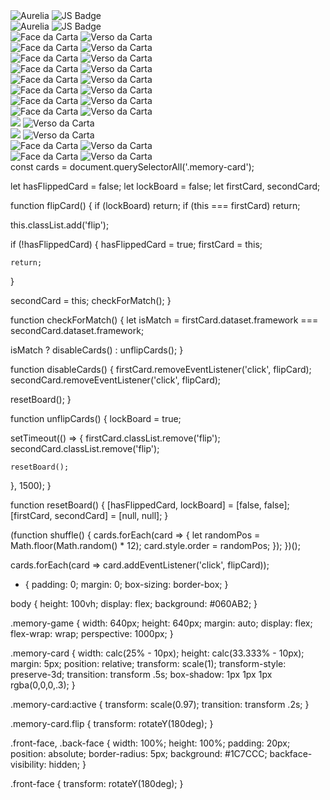 <!DOCTYPE html>
<html lang="en">
<head>
  <meta charset="UTF-8">

  <title>Memory Game</title>

  <link rel="stylesheet" href="styles.css">
</head>
<body>
  <section class="memory-game">
    <div class="memory-card" data-framework="aurelia">
      <img class="front-face" src="img/aurelia.svg" alt="Aurelia" />
      <img class="back-face" src="img/js-badge.svg" alt="JS Badge" />
    </div>
    <div class="memory-card" data-framework="aurelia">
      <img class="front-face" src="img/aurelia.svg" alt="Aurelia" />
      <img class="back-face" src="img/js-badge.svg" alt="JS Badge" />
    </div>

   <section class="memory-game">
  <div class="memory-card">
    <img class="front-face" src="img/react.svg" alt="Face da Carta">
    <img class="back-face" src="img/js-badge.svg" alt="Verso da Carta">
  </div>

  <div class="memory-card">
    <img class="front-face" src="img/react.svg" alt="Face da Carta">
    <img class="back-face" src="img/js-badge.svg" alt="Verso da Carta">
  </div>

  <div class="memory-card">
    <img class="front-face" src="img/angular.svg" alt="Face da Carta">
    <img class="back-face" src="img/js-badge.svg" alt="Verso da Carta">
  </div>

  <div class="memory-card">
    <img class="front-face" src="img/angular.svg" alt="Face da Carta">
    <img class="back-face" src="img/js-badge.svg" alt="Verso da Carta">
  </div>

  <div class="memory-card">
    <img class="front-face" src="img/ember.svg" alt="Face da Carta">
    <img class="back-face" src="img/js-badge.svg" alt="Verso da Carta">
  </div>

  <div class="memory-card">
    <img class="front-face" src="img/ember.svg" alt="Face da Carta">
    <img class="back-face" src="img/js-badge.svg" alt="Verso da Carta">
  </div>

  <div class="memory-card">
    <img class="front-face" src="img/vue.svg" alt="Face da Carta">
    <img class="back-face" src="img/js-badge.svg" alt="Verso da Carta">
  </div>

  <div class="memory-card">
    <img class="front-face" src="img/vue.svg" alt="Face da Carta">
    <img class="back-face" src="img/js-badge.svg" alt="Verso da Carta">
  </div>

  <div class="memory-card">
    <img class="front-face" src="img/backbone.svg" Face da Carta="Backbone">
    <img class="back-face" src="img/js-badge.svg" alt="Verso da Carta">
  </div>

  <div class="memory-card">
    <img class="front-face" src="img/backbone.svg" Face da Carta="Backbone">
    <img class="back-face" src="img/js-badge.svg" alt="Verso da Carta">
  </div>

  <div class="memory-card">
    <img class="front-face" src="img/aurelia.svg" alt="Face da Carta">
    <img class="back-face" src="img/js-badge.svg" alt="Verso da Carta">
  </div>

  <div class="memory-card">
    <img class="front-face" src="img/aurelia.svg" alt="Face da Carta">
    <img class="back-face" src="img/js-badge.svg" alt="Verso da Carta">
  </div>
</section>

  <script src="scripts.js"></script>
</body>
</html>
const cards = document.querySelectorAll('.memory-card');

let hasFlippedCard = false;
let lockBoard = false;
let firstCard, secondCard;

function flipCard() {
  if (lockBoard) return;
  if (this === firstCard) return;

  this.classList.add('flip');

  if (!hasFlippedCard) {
    hasFlippedCard = true;
    firstCard = this;

    return;
  }

  secondCard = this;
  checkForMatch();
}

function checkForMatch() {
  let isMatch = firstCard.dataset.framework === secondCard.dataset.framework;

  isMatch ? disableCards() : unflipCards();
}

function disableCards() {
  firstCard.removeEventListener('click', flipCard);
  secondCard.removeEventListener('click', flipCard);

  resetBoard();
}

function unflipCards() {
  lockBoard = true;

  setTimeout(() => {
    firstCard.classList.remove('flip');
    secondCard.classList.remove('flip');

    resetBoard();
  }, 1500);
}

function resetBoard() {
  [hasFlippedCard, lockBoard] = [false, false];
  [firstCard, secondCard] = [null, null];
}

(function shuffle() {
  cards.forEach(card => {
    let randomPos = Math.floor(Math.random() * 12);
    card.style.order = randomPos;
  });
})();

cards.forEach(card => card.addEventListener('click', flipCard));
* {
  padding: 0;
  margin: 0;
  box-sizing: border-box;
}

body {
  height: 100vh;
  display: flex;
  background: #060AB2;
}

.memory-game {
  width: 640px;
  height: 640px;
  margin: auto;
  display: flex;
  flex-wrap: wrap;
  perspective: 1000px;
}

.memory-card {
  width: calc(25% - 10px);
  height: calc(33.333% - 10px);
  margin: 5px;
  position: relative;
  transform: scale(1);
  transform-style: preserve-3d;
  transition: transform .5s;
  box-shadow: 1px 1px 1px rgba(0,0,0,.3);
}

.memory-card:active {
  transform: scale(0.97);
  transition: transform .2s;
}

.memory-card.flip {
  transform: rotateY(180deg);
}

.front-face,
.back-face {
  width: 100%;
  height: 100%;
  padding: 20px;
  position: absolute;
  border-radius: 5px;
  background: #1C7CCC;
  backface-visibility: hidden;
}

.front-face {
  transform: rotateY(180deg);
}
